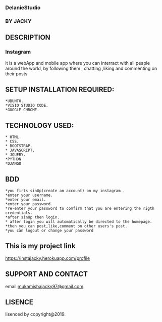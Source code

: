 ### DelanieStudio
### BY **JACKY**
## DESCRIPTION
### Instagram
it is a webApp and mobile app where you can interract with all peaple around the world,
by following them , chatting ,liking and commenting on their posts

## SETUP INSTALLATION REQUIRED:

	*UBUNTU.
	*VISIO STUDIO CODE.	
    *GOOGLE CHROME.

## TECHNOLOGY USED:
    * HTML.
    * CSS.
    * BOOTSTRAP.
    * JAVASCRIPT.
    * JQUERY.
    *PYTHON
    *DJANGO
## BDD
    *you firts sinUp(create an account) on my instagram .
    *enter your username.
    *enter your email.
    *enter your password.
    *re-enter your password to comfirm that you are entering the rigth credentials.
    *after sinUp then login.
    * after login you will automatically be directed to the homepage.
    *then you can post,like,comment on other users's post.
    *you can logout or change your password
    

## This is my project link
https://instajacky.herokuapp.com/profile

## SUPPORT AND CONTACT 
email:mukamishajacky97@gmail.com.
## LISENCE
lisenced by copyright@2019.